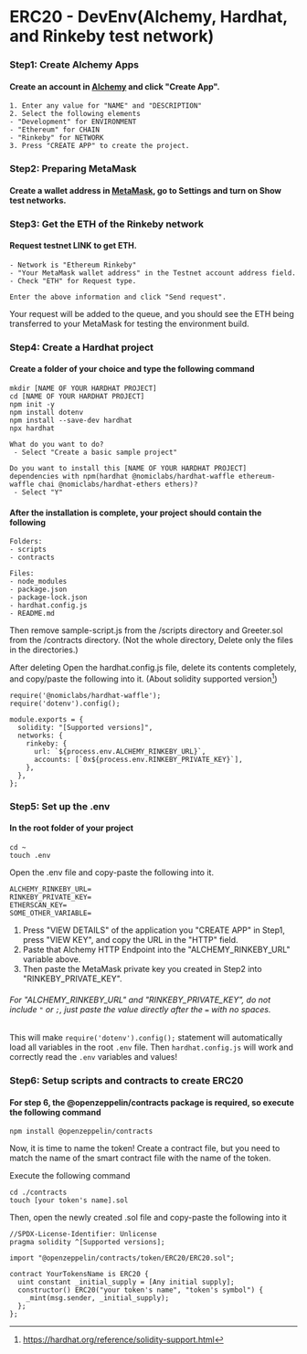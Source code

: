 # ERC20 - DevEnv(Alchemy, Hardhat, and Rinkeby test network)

### Step1: Create Alchemy Apps
#### Create an account in [Alchemy](https://www.alchemy.com/) and click "Create App".
```
1. Enter any value for "NAME" and "DESCRIPTION"
2. Select the following elements
- "Development" for ENVIRONMENT
- "Ethereum" for CHAIN
- "Rinkeby" for NETWORK
3. Press "CREATE APP" to create the project.
```


### Step2: Preparing MetaMask
#### Create a wallet address in [MetaMask](https://metamask.io/), go to Settings and turn on Show test networks.



### Step3: Get the ETH of the Rinkeby network
#### Request testnet LINK to get ETH.
```
- Network is "Ethereum Rinkeby"
- "Your MetaMask wallet address" in the Testnet account address field.
- Check "ETH" for Request type.

Enter the above information and click "Send request".
```
Your request will be added to the queue, and you should see the ETH being transferred to your MetaMask for testing the environment build.



### Step4: Create a Hardhat project
#### Create a folder of your choice and type the following command
```
mkdir [NAME OF YOUR HARDHAT PROJECT]
cd [NAME OF YOUR HARDHAT PROJECT]
npm init -y
npm install dotenv
npm install --save-dev hardhat
npx hardhat
```
```
What do you want to do?
 - Select "Create a basic sample project"

Do you want to install this [NAME OF YOUR HARDHAT PROJECT] dependencies with npm(hardhat @nomiclabs/hardhat-waffle ethereum-waffle chai @nomiclabs/hardhat-ethers ethers)?
 - Select "Y"
```

#### After the installation is complete, your project should contain the following

```
Folders:
- scripts
- contracts

Files:
- node_modules
- package.json
- package-lock.json
- hardhat.config.js
- README.md
```
Then remove sample-script.js from the /scripts directory and Greeter.sol from the /contracts directory. (Not the whole directory, Delete only the files in the directories.)

After deleting Open the hardhat.config.js file, delete its contents completely, and copy/paste the following into it. (About solidity supported version[^1])
```
require('@nomiclabs/hardhat-waffle');
require('dotenv').config();

module.exports = {
  solidity: "[Supported versions]",
  networks: {
    rinkeby: {
      url: `${process.env.ALCHEMY_RINKEBY_URL}`,
      accounts: [`0x${process.env.RINKEBY_PRIVATE_KEY}`],
    },
  },
};
```
[^1]:https://hardhat.org/reference/solidity-support.html



### Step5: Set up the .env
#### In the root folder of your project
```
cd ~
touch .env
```
Open the .env file and copy-paste the following into it.
```
ALCHEMY_RINKEBY_URL=
RINKEBY_PRIVATE_KEY=
ETHERSCAN_KEY=
SOME_OTHER_VARIABLE=
```
 1. Press "VIEW DETAILS" of the application you "CREATE APP" in Step1, press "VIEW KEY", and copy the URL in the "HTTP" field.
 2. Paste that Alchemy HTTP Endpoint into the "ALCHEMY_RINKEBY_URL" variable above.
 3. Then paste the MetaMask private key you created in Step2 into "RINKEBY_PRIVATE_KEY".

###### For "ALCHEMY_RINKEBY_URL" and "RINKEBY_PRIVATE_KEY", do not include ```"``` or ```;```, just paste the value directly after the ```=``` with no spaces.

This will make ```require('dotenv').config();``` statement will automatically load all variables in the root ```.env``` file.
Then ```hardhat.config.js``` will work and correctly read the ```.env``` variables and values!



### Step6: Setup scripts and contracts to create ERC20
#### For step 6, the @openzeppelin/contracts package is required, so execute the following command
```
npm install @openzeppelin/contracts
```
Now, it is time to name the token!
Create a contract file, but you need to match the name of the smart contract file with the name of the token.

Execute the following command
```
cd ./contracts
touch [your token's name].sol
```
Then, open the newly created .sol file and copy-paste the following into it
```
//SPDX-License-Identifier: Unlicense
pragma solidity ^[Supported versions];

import "@openzeppelin/contracts/token/ERC20/ERC20.sol";

contract YourTokensName is ERC20 {
  uint constant _initial_supply = [Any initial supply];
  constructor() ERC20("your token's name", "token's symbol") {
    _mint(msg.sender, _initial_supply);
  };
};
```

